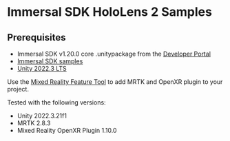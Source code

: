 # Immersal SDK HoloLens 2 Samples

## Prerequisites

* Immersal SDK v1.20.0 core .unitypackage from the [Developer Portal](https://developers.immersal.com/)
* [Immersal SDK samples](https://github.com/immersal/immersal-sdk-samples)
* [Unity 2022.3 LTS](https://unity.com/releases/lts)

Use the [Mixed Reality Feature Tool](https://aka.ms/MRFeatureTool) to add MRTK and OpenXR plugin to your project.

Tested with the following versions:

* Unity 2022.3.21f1
* MRTK 2.8.3
* Mixed Reality OpenXR Plugin 1.10.0
